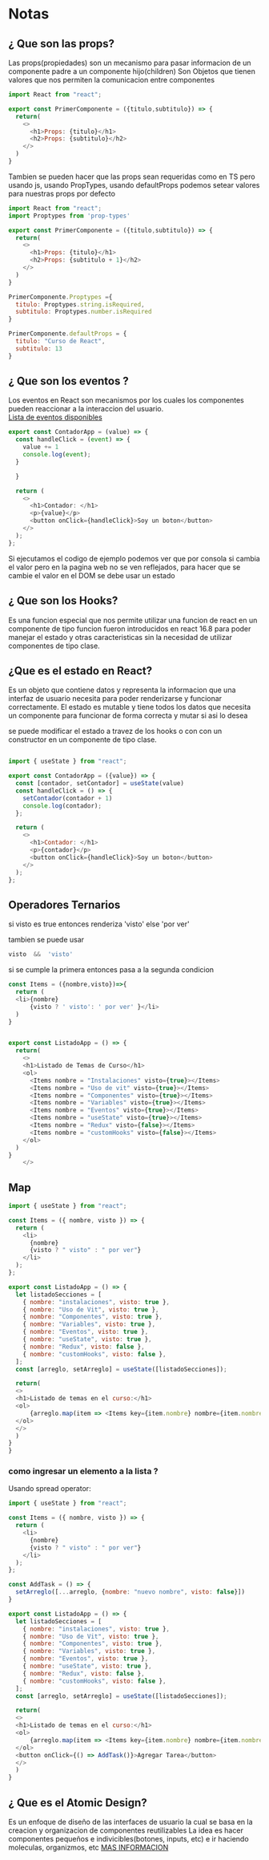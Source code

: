 # Notas

## ¿ Que son las props?
Las props(propiedades) son un mecanismo para pasar informacion de un componente padre a un componente hijo(children)
Son Objetos que tienen valores que nos permiten la comunicacion entre componentes

```js
import React from "react";

export const PrimerComponente = ({titulo,subtitulo}) => {
  return(
    <>
      <h1>Props: {titulo}</h1>
      <h2>Props: {subtitulo}</h2> 
    </>
  )
}
```

Tambien se pueden hacer que las props sean requeridas como en TS pero usando js, usando PropTypes, usando defaultProps podemos setear valores para nuestras props por defecto

```js
import React from "react";
import Proptypes from 'prop-types'

export const PrimerComponente = ({titulo,subtitulo}) => {
  return(
    <>
      <h1>Props: {titulo}</h1>
      <h2>Props: {subtitulo + 1}</h2> 
    </>
  )
}

PrimerComponente.Proptypes ={
  titulo: Proptypes.string.isRequired,
  subtitulo: Proptypes.number.isRequired
}

PrimerComponente.defaultProps = {
  titulo: "Curso de React",
  subtitulo: 13
}
```
## ¿ Que son los eventos ? 
Los eventos en React son mecanismos por los cuales los componentes pueden reaccionar a la interaccion del usuario.
<br>
[Lista de eventos disponibles](https://es.legacy.reactjs.org/docs/events.html)



```js
export const ContadorApp = (value) => {
  const handleClick = (event) => {
    value += 1
    console.log(event);
  }

  }

  return (
    <>
      <h1>Contador: </h1>
      <p>{value}</p>
      <button onClick={handleClick}>Soy un boton</button>
    </>
  );
};

```
Si ejecutamos el codigo de ejemplo podemos ver que por consola si cambia el valor pero en la pagina web no se ven reflejados, para hacer que se cambie el valor en el DOM se debe usar un estado

## ¿ Que son los Hooks?
Es una funcion especial que nos permite utilizar una funcion de react en un componente de tipo funcion fueron introducidos en react 16.8 para poder manejar el estado y otras caracteristicas sin la necesidad de utilizar componentes de tipo clase.

## ¿Que es el estado en React?
Es un objeto que contiene datos y representa la informacion que una interfaz de usuario necesita para poder renderizarse y funcionar correctamente.
El estado es mutable y tiene todos los datos que necesita un componente para funcionar de forma correcta y mutar si asi lo desea

se puede modificar el estado a travez de los hooks o con con un constructor en un componente de tipo clase. 



```js

import { useState } from "react";

export const ContadorApp = ({value}) => {
  const [contador, setContador] = useState(value)
  const handleClick = () => {
    setContador(contador + 1)
    console.log(contador);
  };

  return (
    <>
      <h1>Contador: </h1>
      <p>{contador}</p>
      <button onClick={handleClick}>Soy un boton</button>
    </>
  );
};

```
## Operadores Ternarios 
si visto es true entonces renderiza 'visto' else 'por ver'

tambien se puede usar  

```js
visto  &&  'visto' 
```

si se cumple la primera entonces pasa a la segunda condicion

```js
const Items = ({nombre,visto})=>{
  return (
  <li>{nombre}
      {visto ? ' visto': ' por ver' }</li>
  )
}


export const ListadoApp = () => {
  return(
    <>
    <h1>Listado de Temas de Curso</h1>
    <ol>
      <Items nombre = "Instalaciones" visto={true}></Items>
      <Items nombre = "Uso de vit" visto={true}></Items>
      <Items nombre = "Componentes" visto={true}></Items>
      <Items nombre = "Variables" visto={true}></Items>
      <Items nombre = "Eventos" visto={true}></Items>
      <Items nombre = "useState" visto={true}></Items>
      <Items nombre = "Redux" visto={false}></Items>
      <Items nombre = "customHooks" visto={false}></Items>
    </ol>
  )
}
    </>
```


## Map 
```js
import { useState } from "react";

const Items = ({ nombre, visto }) => {
  return (
    <li>
      {nombre}
      {visto ? " visto" : " por ver"}
    </li>
  );
};

export const ListadoApp = () => {
  let listadoSecciones = [
    { nombre: "instalaciones", visto: true },
    { nombre: "Uso de Vit", visto: true },
    { nombre: "Componentes", visto: true },
    { nombre: "Variables", visto: true },
    { nombre: "Eventos", visto: true },
    { nombre: "useState", visto: true },
    { nombre: "Redux", visto: false },
    { nombre: "customHooks", visto: false },
  ];
  const [arreglo, setArreglo] = useState([listadoSecciones]);

  return( 
  <>
  <h1>Listado de temas en el curso:</h1>
  <ol>
      {arreglo.map(item => <Items key={item.nombre} nombre={item.nombre} visto={item.visto}></Items>)}
  </ol>
  </>
  )
}
}

```
### como ingresar un elemento a la lista ?
Usando spread operator:
```js
import { useState } from "react";

const Items = ({ nombre, visto }) => {
  return (
    <li>
      {nombre}
      {visto ? " visto" : " por ver"}
    </li>
  );
};

const AddTask = () => {
  setArreglo([...arreglo, {nombre: "nuevo nombre", visto: false}])
}

export const ListadoApp = () => {
  let listadoSecciones = [
    { nombre: "instalaciones", visto: true },
    { nombre: "Uso de Vit", visto: true },
    { nombre: "Componentes", visto: true },
    { nombre: "Variables", visto: true },
    { nombre: "Eventos", visto: true },
    { nombre: "useState", visto: true },
    { nombre: "Redux", visto: false },
    { nombre: "customHooks", visto: false },
  ];
  const [arreglo, setArreglo] = useState([listadoSecciones]);

  return( 
  <>
  <h1>Listado de temas en el curso:</h1>
  <ol>
      {arreglo.map(item => <Items key={item.nombre} nombre={item.nombre} visto={item.visto}></Items>)}
  </ol>
  <button onClick={() => AddTask()}>Agregar Tarea</button>
  </>
  )
}

```


## ¿ Que es el Atomic Design? 
Es un enfoque de diseño de las interfaces de usuario la cual se basa en la creacion y organizacion de componentes reutilizables
La idea es hacer componentes pequeños e indivicibles(botones, inputs, etc) e ir haciendo moleculas, organizmos, etc
[MAS INFORMACION](https://bradfrost.com/blog/post/atomic-web-design/)




